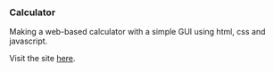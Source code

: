 <h3>Calculator</h3>
<p>Making a web-based calculator with a simple GUI using html, css and javascript.</p>
<p>Visit the site <a href="https://amrut182.github.io/calculator/">here</a>.</p>
